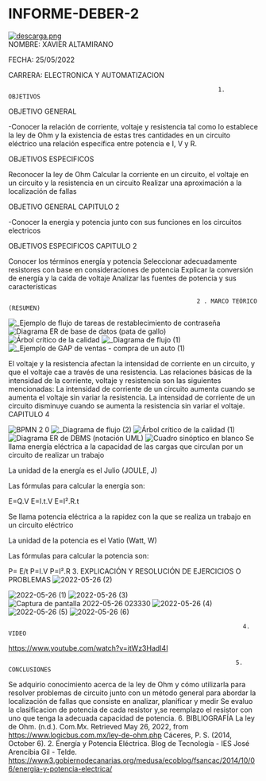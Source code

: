 # INFORME-DEBER-2
   [![descarga.png](https://i.postimg.cc/zGcx4kLy/descarga.png)](https://postimg.cc/Xr9KCdkW)     
NOMBRE: XAVIER ALTAMIRANO

FECHA: 25/05/2022

CARRERA:  ELECTRONICA Y AUTOMATIZACION


                                                               1. OBJETIVOS

OBJETIVO  GENERAL

-Conocer la relación de corriente, voltaje y resistencia tal como lo establece la ley de Ohm y la existencia de estas tres cantidades en un circuito eléctrico una relación específica entre potencia e I, V y R.

OBJETIVOS ESPECIFICOS 

 Reconocer la ley de Ohm
 Calcular la corriente en un circuito, el voltaje en un circuito y  la resistencia en un circuito
 Realizar una aproximación a la localización de fallas


OBJETIVO GENERAL CAPITULO 2

-Conocer la energia y potencia junto con sus funciones en los circuitos electricos

OBJETIVOS ESPECIFICOS CAPITULO 2

Conocer los términos energía y potencia
Seleccionar adecuadamente resistores con base en consideraciones de potencia
Explicar la conversión de energía y la caída de voltaje
Analizar las fuentes de potencia y sus características


                                                         2 . MARCO TEÓRICO (RESUMEN)
 
 ![_Ejemplo de flujo de tareas de restablecimiento de contraseña](https://user-images.githubusercontent.com/105680816/170413485-dcf0590c-f391-4e3c-9a41-387250912619.png)
 ![Diagrama ER de base de datos (pata de gallo)](https://user-images.githubusercontent.com/105680816/170417055-f344d678-e07a-4012-b454-537c3235e92d.png)
![Árbol crítico de la calidad](https://user-images.githubusercontent.com/105680816/170418276-37ac45df-2d22-4704-851e-d34997ad44dc.png)
![_Diagrama de flujo (1)](https://user-images.githubusercontent.com/105680816/170419196-513fb387-2a20-445a-ac29-f5059b34dcc8.png)
![_Ejemplo de GAP de ventas - compra de un auto (1)](https://user-images.githubusercontent.com/105680816/170420982-10c40494-d8e0-4814-8752-8190782c3bcd.png)

El voltaje y la resistencia afectan la intensidad de corriente en un circuito, y que el voltaje cae a través de una resistencia. Las relaciones básicas de la intensidad de la corriente, voltaje y resistencia son las siguientes mencionadas:
La intensidad de corriente de un circuito aumenta cuando se aumenta el voltaje sin variar la resistencia.
La intensidad de corriente de un circuito disminuye cuando se aumenta la resistencia sin variar el voltaje.
                                                                        CAPITULO 4
                                                                        
 ![BPMN 2 0](https://user-images.githubusercontent.com/105680816/170423407-632ce5d7-59b6-4642-b8d0-95e4018ed6fb.png)
![_Diagrama de flujo (2)](https://user-images.githubusercontent.com/105680816/170424117-c290188b-d044-4135-b4d1-499b3e6069b2.png)
![Árbol crítico de la calidad (1)](https://user-images.githubusercontent.com/105680816/170426951-7ee8a263-5c2e-4784-b9b0-db17fcfb9a1b.png)
![Diagrama ER de DBMS (notación UML)](https://user-images.githubusercontent.com/105680816/170428972-a94116f0-ec0e-451e-a9b8-0d7c6317357f.png)
![Cuadro sinóptico en blanco](https://user-images.githubusercontent.com/105680816/170430954-a45dd238-6d43-4792-89de-e5ba21d99a88.png)
Se llama energía eléctrica a la capacidad de las cargas que circulan por un circuito de realizar un trabajo 

La unidad de la energía es el Julio (JOULE, J)

Las fórmulas para calcular la energía son:

E=Q.V        E=I.t.V          E=I².R.t
 

Se llama potencia eléctrica a la rapidez con la que se realiza un trabajo en un circuito eléctrico

La unidad de la potencia es el Vatio (Watt, W)

Las fórmulas para calcular la potencia son:

P= E/t     P=I.V        P=I².R
                                               3. EXPLICACIÓN Y RESOLUCIÓN DE EJERCICIOS O PROBLEMAS
![2022-05-26 (2)](https://user-images.githubusercontent.com/105680816/170438988-34097750-5306-4366-97fc-7096e7747504.png)

![2022-05-26 (1)](https://user-images.githubusercontent.com/105680816/170438442-6f0166b7-89a5-45b6-91cb-dcca7c27834b.png)
![2022-05-26 (3)](https://user-images.githubusercontent.com/105680816/170439424-1cc421f9-2500-4e23-92e1-705df9af7f5a.png)
![Captura de pantalla 2022-05-26 023330](https://user-images.githubusercontent.com/105680816/170440594-e2cfef7d-b489-4679-bd2d-cb8713098a11.png)
![2022-05-26 (4)](https://user-images.githubusercontent.com/105680816/170441087-c7b0e9df-b4fb-43c4-8060-67c446f1a349.png)
![2022-05-26 (5)](https://user-images.githubusercontent.com/105680816/170441565-1a1accae-06f4-4ab4-afd6-4c0585f5c844.png)
![2022-05-26 (6)](https://user-images.githubusercontent.com/105680816/170441878-672a23ae-d7cd-454c-ad78-6677107492fc.png)

                                                                      4. VIDEO

https://www.youtube.com/watch?v=itWz3HadI4I


                                                                    5. CONCLUSIONES

Se adquirio conocimiento acerca de  la ley de Ohm y cómo utilizarla para resolver problemas de circuito junto con un método general para abordar la localización de fallas que consiste en analizar, planificar y medir
Se evaluo la clasificacion de potencia de cada resistor y,se reemplazo el resistor con uno que tenga la adecuada capacidad de potencia.
                                                                      6. BIBLIOGRAFÍA
La ley de Ohm. (n.d.). Com.Mx. Retrieved May 26, 2022, from https://www.logicbus.com.mx/ley-de-ohm.php
Cáceres, P. S. (2014, October 6). 2. Energía y Potencia Eléctrica. Blog de Tecnología - IES José Arencibia Gil - Telde. https://www3.gobiernodecanarias.org/medusa/ecoblog/fsancac/2014/10/06/energia-y-potencia-electrica/



